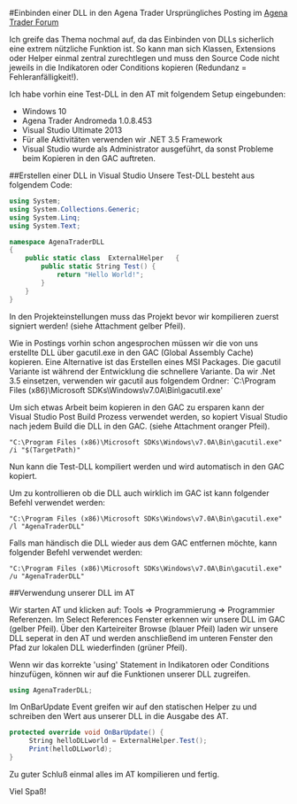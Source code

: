 #Einbinden einer DLL in den Agena Trader
Ursprüngliches Posting im [Agena Trader Forum](http://www.tradeescort.com/phpbb_de/viewtopic.php?f=18&t=1342)

Ich greife das Thema nochmal auf, da das Einbinden von DLLs sicherlich eine extrem nützliche Funktion ist. 
So kann man sich Klassen, Extensions oder Helper einmal zentral zurechtlegen und muss den Source Code nicht jeweils in die Indikatoren oder Conditions kopieren (Redundanz = Fehleranfälligkeit!).

Ich habe vorhin eine Test-DLL in den AT mit folgendem Setup eingebunden:
+ Windows 10
+ Agena Trader Andromeda 1.0.8.453
+ Visual Studio Ultimate 2013
+ Für alle Aktivitäten verwenden wir .NET 3.5 Framework 
+ Visual Studio wurde als Administrator ausgeführt, da sonst Probleme beim Kopieren in den GAC auftreten.

##Erstellen einer DLL in Visual Studio
Unsere Test-DLL besteht aus folgendem Code:
```C#
using System;
using System.Collections.Generic;
using System.Linq;
using System.Text;

namespace AgenaTraderDLL
{
    public static class  ExternalHelper   {
        public static String Test() {
            return "Hello World!";
        }
    }
}
```

In den Projekteinstellungen muss das Projekt bevor wir kompilieren zuerst signiert werden! (siehe Attachment gelber Pfeil).

Wie in Postings vorhin schon angesprochen müssen wir die von uns erstellte DLL über gacutil.exe in den GAC (Global Assembly Cache) kopieren. Eine Alternative ist das Erstellen eines MSI Packages. Die gacutil Variante ist während der Entwicklung die schnellere Variante.
Da wir .Net 3.5 einsetzen, verwenden wir gacutil aus folgendem Ordner: `C:\Program Files (x86)\Microsoft SDKs\Windows\v7.0A\Bin\gacutil.exe'

Um sich etwas Arbeit beim kopieren in den GAC zu ersparen kann der Visual Studio Post Build Prozess verwendet werden, so kopiert Visual Studio nach jedem Build die DLL in den GAC.
(siehe Attachment oranger Pfeil).

```
"C:\Program Files (x86)\Microsoft SDKs\Windows\v7.0A\Bin\gacutil.exe"  /i "$(TargetPath)"
```

Nun kann die Test-DLL kompiliert werden und wird automatisch in den GAC kopiert.

Um zu kontrollieren ob die DLL auch wirklich im GAC ist kann folgender Befehl verwendet werden:
```
"C:\Program Files (x86)\Microsoft SDKs\Windows\v7.0A\Bin\gacutil.exe"  /l "AgenaTraderDLL"
```

Falls man händisch die DLL wieder aus dem GAC entfernen möchte, kann folgender Befehl verwendet werden:
```
"C:\Program Files (x86)\Microsoft SDKs\Windows\v7.0A\Bin\gacutil.exe"  /u "AgenaTraderDLL"
```

##Verwendung unserer DLL im AT

Wir starten AT und klicken auf: Tools => Programmierung => Programmier Referenzen.
Im Select References Fenster erkennen wir unsere DLL im GAC (gelber Pfeil).
Über den Karteireiter Browse (blauer Pfeil) laden wir unsere DLL seperat in den AT und werden anschließend im unteren Fenster den Pfad zur lokalen DLL wiederfinden (grüner Pfeil).

Wenn wir das korrekte 'using' Statement in Indikatoren oder Conditions hinzufügen, können wir auf die Funktionen unserer DLL zugreifen.
```C#
using AgenaTraderDLL;
```

Im OnBarUpdate Event greifen wir auf den statischen Helper zu und schreiben den Wert aus unserer DLL in die Ausgabe des AT.
```C#
protected override void OnBarUpdate() {
     String helloDLLworld = ExternalHelper.Test();
     Print(helloDLLworld);
}
```

Zu guter Schluß einmal alles im AT kompilieren und fertig.

Viel Spaß!
